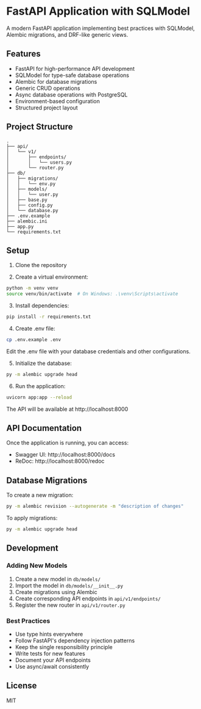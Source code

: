# FastAPI Application with SQLModel

A modern FastAPI application implementing best practices with SQLModel, Alembic migrations, and DRF-like generic views.

## Features

- FastAPI for high-performance API development
- SQLModel for type-safe database operations
- Alembic for database migrations
- Generic CRUD operations
- Async database operations with PostgreSQL
- Environment-based configuration
- Structured project layout

## Project Structure

```
.
├── api/
│   └── v1/
│       ├── endpoints/
│       │   └── users.py
│       └── router.py
├── db/
│   ├── migrations/
│   │   └── env.py
│   ├── models/
│   │   └── user.py
│   ├── base.py
│   ├── config.py
│   └── database.py
├── .env.example
├── alembic.ini
├── app.py
└── requirements.txt
```

## Setup

1. Clone the repository

2. Create a virtual environment:
```bash
python -m venv venv
source venv/bin/activate  # On Windows: .\venv\Scripts\activate
```

3. Install dependencies:
```bash
pip install -r requirements.txt
```

4. Create .env file:
```bash
cp .env.example .env
```
Edit the .env file with your database credentials and other configurations.

5. Initialize the database:
```bash
py -m alembic upgrade head
```

6. Run the application:
```bash
uvicorn app:app --reload
```

The API will be available at http://localhost:8000

## API Documentation

Once the application is running, you can access:
- Swagger UI: http://localhost:8000/docs
- ReDoc: http://localhost:8000/redoc

## Database Migrations

To create a new migration:
```bash
py -m alembic revision --autogenerate -m "description of changes"
```

To apply migrations:
```bash
py -m alembic upgrade head
```

## Development

### Adding New Models

1. Create a new model in `db/models/`
2. Import the model in `db/models/__init__.py`
3. Create migrations using Alembic
4. Create corresponding API endpoints in `api/v1/endpoints/`
5. Register the new router in `api/v1/router.py`

### Best Practices

- Use type hints everywhere
- Follow FastAPI's dependency injection patterns
- Keep the single responsibility principle
- Write tests for new features
- Document your API endpoints
- Use async/await consistently

## License

MIT